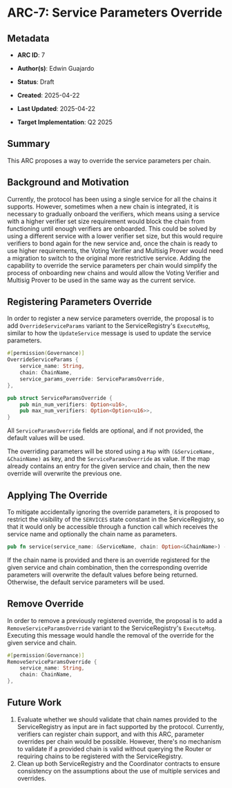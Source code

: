 # ARC-7: Service Parameters Override

## Metadata

- **ARC ID**: 7

- **Author(s)**: Edwin Guajardo

- **Status**: Draft

- **Created**: 2025-04-22

- **Last Updated**: 2025-04-22

- **Target Implementation**: Q2 2025

## Summary

This ARC proposes a way to override the service parameters per chain.

## Background and Motivation

Currently, the protocol has been using a single service for all the chains it supports. However, sometimes when a new chain is integrated, it is necessary to gradually onboard the verifiers, which means using a service with a higher verifier set size requirement would block the chain from functioning until enough verifiers are onboarded. This could be solved by using a different service with a lower verifier set size, but this would require verifiers to bond again for the new service and, once the chain is ready to use higher requirements, the Voting Verifier and Multisig Prover would need a migration to switch to the original more restrictive service. Adding the capability to override the service parameters per chain would simplify the process of onboarding new chains and would allow the Voting Verifier and Multisig Prover to be used in the same way as the current service.

## Registering Parameters Override

In order to register a new service parameters override, the proposal is to add `OverrideServiceParams` variant to the ServiceRegistry's `ExecuteMsg`, similar to how the `UpdateService` message is used to update the service parameters.

```rust
#[permission(Governance)]
OverrideServiceParams {
    service_name: String,
    chain: ChainName,
    service_params_override: ServiceParamsOverride,
},
```

```rust
pub struct ServiceParamsOverride {
    pub min_num_verifiers: Option<u16>,
    pub max_num_verifiers: Option<Option<u16>>,
}
```

All `ServiceParamsOverride` fields are optional, and if not provided, the default values will be used.

The overriding parameters will be stored using a `Map` with `(&ServiceName, &ChainName)` as key, and the `ServiceParamsOverride` as value. If the map already contains an entry for the given service and chain, then the new override will overwrite the previous one.

## Applying The Override

To mitigate accidentally ignoring the override parameters, it is proposed to restrict the visibility of the `SERVICES` state constant in the ServiceRegistry, so that it would only be accessible through a function call which receives the service name and optionally the chain name as parameters.

```rust
pub fn service(service_name: &ServiceName, chain: Option<&ChainName>) -> Result<Service, ContractError>
```

If the chain name is provided and there is an override registered for the given service and chain combination, then the corresponding override parameters will overwrite the default values before being returned. Otherwise, the default service parameters will be used.

## Remove Override

In order to remove a previously registered override, the proposal is to add a `RemoveServiceParamsOverride` variant to the ServiceRegistry's `ExecuteMsg`. Executing this message would handle the removal of the override for the given service and chain.

```rust
#[permission(Governance)]
RemoveServiceParamsOverride {
    service_name: String,
    chain: ChainName,
},
```

## Future Work

1. Evaluate whether we should validate that chain names provided to the ServiceRegistry as input are in fact supported by the protocol. Currently, verifiers can register chain support, and with this ARC, parameter overrides per chain would be possible. However, there's no mechanism to validate if a provided chain is valid without querying the Router or requiring chains to be registered with the ServiceRegistry.
2. Clean up both ServiceRegistry and the Coordinator contracts to ensure consistency on the assumptions about the use of multiple services and overrides.
